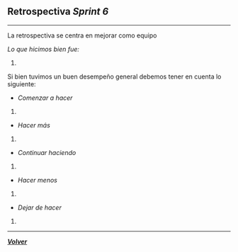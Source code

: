 ## Retrospectiva *Sprint 6*
-----
La retrospectiva se centra en mejorar como equipo

*Lo que hicimos bien fue:*

1. 


Si bien tuvimos un buen desempeño general debemos tener en cuenta lo siguiente:

- *Comenzar a hacer*

1. 

- *Hacer más*

1. 

- *Continuar haciendo*

1. 

- *Hacer menos*

1. 

- *Dejar de hacer*

1. 

--------------------------------

[***Volver***](https://github.com/SebastianRaiquenParisi/proyectoIntegradorEquipo12/blob/main/RETRO.md)
